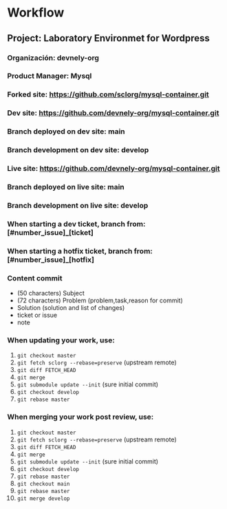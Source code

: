 Workflow
==========

## Project: Laboratory Environmet for Wordpress
### Organización: devnely-org
### Product Manager: Mysql
### Forked site: https://github.com/sclorg/mysql-container.git
### Dev site: https://github.com/devnely-org/mysql-container.git
### Branch deployed on dev site: main
### Branch development on dev site: develop
### Live site:  https://github.com/devnely-org/mysql-container.git
### Branch deployed on live site: main
### Branch development on live site: develop
### When starting a dev ticket, branch from: [#number_issue]_[ticket]
### When starting a hotfix ticket, branch from: [#number_issue]_[hotfix]

### Content commit

- (50 characters) Subject
- (72 characters) Problem (problem,task,reason for commit)
- Solution (solution and list of changes)
- ticket or issue
- note




### When updating your work, use: 

1. `git checkout master`
2. `git fetch sclorg --rebase=preserve` (upstream remote)
3. `git diff FETCH_HEAD`
4. `git merge`
5. `git submodule update --init` (sure initial commit)
6. `git checkout develop`
7. `git rebase master`



### When merging your work post review, use: 

1. `git checkout master`
2. `git fetch sclorg --rebase=preserve` (upstream remote)
3. `git diff FETCH_HEAD`
4. `git merge`
5. `git submodule update --init` (sure initial commit)
6. `git checkout develop`
7. `git rebase master`
8. `git checkout main`
9. `git rebase master`
10. `git merge develop`


